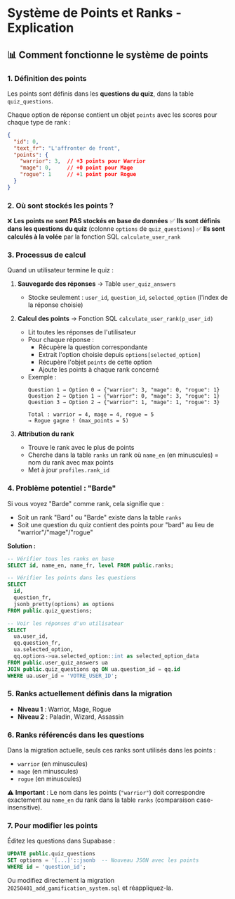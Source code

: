 # Système de Points et Ranks - Explication

## 📊 Comment fonctionne le système de points

### 1. **Définition des points** 
Les points sont définis dans les **questions du quiz**, dans la table `quiz_questions`.

Chaque option de réponse contient un objet `points` avec les scores pour chaque type de rank :

```json
{
  "id": 0,
  "text_fr": "L'affronter de front",
  "points": {
    "warrior": 3,  // +3 points pour Warrior
    "mage": 0,     // +0 point pour Mage
    "rogue": 1     // +1 point pour Rogue
  }
}
```

### 2. **Où sont stockés les points ?**
❌ **Les points ne sont PAS stockés en base de données**
✅ **Ils sont définis dans les questions du quiz** (colonne `options` de `quiz_questions`)
✅ **Ils sont calculés à la volée** par la fonction SQL `calculate_user_rank`

### 3. **Processus de calcul** 

Quand un utilisateur termine le quiz :

1. **Sauvegarde des réponses** → Table `user_quiz_answers`
   - Stocke seulement : `user_id`, `question_id`, `selected_option` (l'index de la réponse choisie)

2. **Calcul des points** → Fonction SQL `calculate_user_rank(p_user_id)`
   - Lit toutes les réponses de l'utilisateur
   - Pour chaque réponse :
     - Récupère la question correspondante
     - Extrait l'option choisie depuis `options[selected_option]`
     - Récupère l'objet `points` de cette option
     - Ajoute les points à chaque rank concerné
   - Exemple :
     ```
     Question 1 → Option 0 → {"warrior": 3, "mage": 0, "rogue": 1}
     Question 2 → Option 1 → {"warrior": 0, "mage": 3, "rogue": 1}
     Question 3 → Option 2 → {"warrior": 1, "mage": 1, "rogue": 3}
     
     Total : warrior = 4, mage = 4, rogue = 5
     → Rogue gagne ! (max_points = 5)
     ```

3. **Attribution du rank**
   - Trouve le rank avec le plus de points
   - Cherche dans la table `ranks` un rank où `name_en` (en minuscules) = nom du rank avec max points
   - Met à jour `profiles.rank_id`

### 4. **Problème potentiel : "Barde"**

Si vous voyez "Barde" comme rank, cela signifie que :
- Soit un rank "Bard" ou "Barde" existe dans la table `ranks` 
- Soit une question du quiz contient des points pour "bard" au lieu de "warrior"/"mage"/"rogue"

**Solution :**
```sql
-- Vérifier tous les ranks en base
SELECT id, name_en, name_fr, level FROM public.ranks;

-- Vérifier les points dans les questions
SELECT 
  id,
  question_fr,
  jsonb_pretty(options) as options
FROM public.quiz_questions;

-- Voir les réponses d'un utilisateur
SELECT 
  ua.user_id,
  qq.question_fr,
  ua.selected_option,
  qq.options->ua.selected_option::int as selected_option_data
FROM public.user_quiz_answers ua
JOIN public.quiz_questions qq ON ua.question_id = qq.id
WHERE ua.user_id = 'VOTRE_USER_ID';
```

### 5. **Ranks actuellement définis dans la migration**

- **Niveau 1** : Warrior, Mage, Rogue
- **Niveau 2** : Paladin, Wizard, Assassin

### 6. **Ranks référencés dans les questions**

Dans la migration actuelle, seuls ces ranks sont utilisés dans les points :
- `warrior` (en minuscules)
- `mage` (en minuscules)  
- `rogue` (en minuscules)

⚠️ **Important** : Le nom dans les points (`"warrior"`) doit correspondre exactement au `name_en` du rank dans la table `ranks` (comparaison case-insensitive).

### 7. **Pour modifier les points**

Éditez les questions dans Supabase :
```sql
UPDATE public.quiz_questions
SET options = '[...]'::jsonb  -- Nouveau JSON avec les points
WHERE id = 'question_id';
```

Ou modifiez directement la migration `20250401_add_gamification_system.sql` et réappliquez-la.


